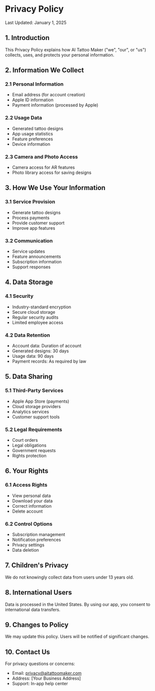 # Privacy Policy

Last Updated: January 1, 2025

## 1. Introduction

This Privacy Policy explains how AI Tattoo Maker ("we", "our", or "us") collects, uses, and protects your personal information.

## 2. Information We Collect

### 2.1 Personal Information
- Email address (for account creation)
- Apple ID information
- Payment information (processed by Apple)

### 2.2 Usage Data
- Generated tattoo designs
- App usage statistics
- Feature preferences
- Device information

### 2.3 Camera and Photo Access
- Camera access for AR features
- Photo library access for saving designs

## 3. How We Use Your Information

### 3.1 Service Provision
- Generate tattoo designs
- Process payments
- Provide customer support
- Improve app features

### 3.2 Communication
- Service updates
- Feature announcements
- Subscription information
- Support responses

## 4. Data Storage

### 4.1 Security
- Industry-standard encryption
- Secure cloud storage
- Regular security audits
- Limited employee access

### 4.2 Data Retention
- Account data: Duration of account
- Generated designs: 30 days
- Usage data: 90 days
- Payment records: As required by law

## 5. Data Sharing

### 5.1 Third-Party Services
- Apple App Store (payments)
- Cloud storage providers
- Analytics services
- Customer support tools

### 5.2 Legal Requirements
- Court orders
- Legal obligations
- Government requests
- Rights protection

## 6. Your Rights

### 6.1 Access Rights
- View personal data
- Download your data
- Correct information
- Delete account

### 6.2 Control Options
- Subscription management
- Notification preferences
- Privacy settings
- Data deletion

## 7. Children's Privacy

We do not knowingly collect data from users under 13 years old.

## 8. International Users

Data is processed in the United States. By using our app, you consent to international data transfers.

## 9. Changes to Policy

We may update this policy. Users will be notified of significant changes.

## 10. Contact Us

For privacy questions or concerns:
- Email: privacy@aitattoomaker.com
- Address: [Your Business Address]
- Support: In-app help center
